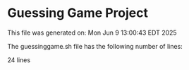 # Guessing Game Project

This file was generated on: Mon Jun  9 13:00:43 EDT 2025

The guessinggame.sh file has the following number of lines:

24 lines
